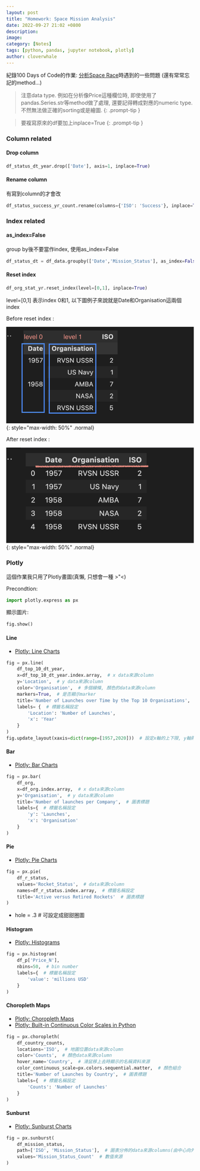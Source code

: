 ```yaml
---
layout: post
title: "Homework: Space Mission Analysis"
date: 2022-09-27 21:02 +0800
description:
image:
category: [Notes]
tags: [python, pandas, jupyter notebook, plotly]
author: cloverwhale
---
```

紀錄100 Days of Code的作業: [分析Space Race](https://github.com/cloverwhale/py17_AnalyseSpaceRace)時遇到的一些問題 (還有常常忘記的method...)


> 注意data type. 例如在分析像Price這種欄位時, 即使使用了pandas.Series.str等method做了處理, 還要記得轉成對應的numeric type. 不然無法做正確的sorting或是繪圖. 
{: .prompt-tip }

> 要複寫原來的df要加上inplace=True
{: .prompt-tip }

### Column related

#### Drop column

```python
df_status_dt_year.drop(['Date'], axis=1, inplace=True)
```

#### Rename column

有寫到column的才會改
```python
df_status_success_yr_count.rename(columns={'ISO': 'Success'}, inplace=True)
```
### Index related

#### as_index=False

group by後不要當作index, 使用as_index=False
```python
df_status_dt = df_data.groupby(['Date','Mission_Status'], as_index=False).count()
```

#### Reset index

``` python
df_org_stat_yr.reset_index(level=[0,1], inplace=True)
```
level=[0,1] 表示index 0和1, 以下圖例子來說就是Date和Organisation這兩個index

Before reset index :

![before reset index](/assets/img/posts/2022-09/before_reset_index.png){: style="max-width: 50%" .normal}

After reset index :

![after reset index](/assets/img/posts/2022-09/after_reset_index.png){: style="max-width: 50%" .normal}

### Plotly

這個作業我只用了Plotly畫圖(真懶, 只想會一種 >"<)

Precondtion:
```python
import plotly.express as px
```

顯示圖片:
```python
fig.show()
```

#### Line

- [Plotly: Line Charts](https://plotly.com/python/line-charts/)

```python
fig = px.line(
    df_top_10_dt_year, 
    x=df_top_10_dt_year.index.array,  # x data來源column
    y='Location',  # y data來源column
    color='Organisation',  # 多個線條, 顏色的data來源column
    markers=True,  # 是否顯示marker
    title='Number of Launches over Time by the Top 10 Organisations',  # 圖表標題
    labels= {  # 標籤名稱設定
        'Location': 'Number of Launches',
        'x': 'Year'
    }
)
fig.update_layout(xaxis=dict(range=[1957,2020]))  # 設定x軸的上下限, y軸則是yaxis
```

#### Bar

- [Plotly: Bar Charts](https://plotly.com/python/bar-charts/)

```python
fig = px.bar(
    df_org,
    x=df_org.index.array,  # x data來源column
    y='Organisation',  # y data來源column
    title='Number of launches per Company',  # 圖表標題
    labels={  # 標籤名稱設定
        'y': 'Launches',
        'x': 'Organisation'
    }
)
```

#### Pie

- [Plotly: Pie Charts](https://plotly.com/python/pie-charts/)

```python
fig = px.pie(
    df_r_status,
    values='Rocket_Status',  # data來源column
    names=df_r_status.index.array,  # 標籤名稱設定
    title='Active versus Retired Rockets'  # 圖表標題
)
```
- hole = .3 # 可設定成甜甜圈圖

#### Histogram

- [Plotly: Histograms](https://plotly.com/python/histograms/)

```python
fig = px.histogram(
    df_p['Price_N'],
    nbins=50,  # bin number
    labels={  # 標籤名稱設定
        'value': 'millions USD'
    }
)
```

#### Choropleth Maps

- [Plotly: Choropleth Maps](https://plotly.com/python/choropleth-maps/)
- [Plotly: Built-in Continuous Color Scales in Python](https://plotly.com/python/builtin-colorscales/)

```python
fig = px.choropleth(
    df_country_counts,
    locations='ISO',  # 地圖位置data來源column
    color='Counts',  # 顏色data來源column
    hover_name='Country',  # 滑鼠移上去時顯示的名稱資料來源
    color_continuous_scale=px.colors.sequential.matter,  # 顏色組合
    title='Number of Launches by Country',  # 圖表標題
    labels={  # 標籤名稱設定
        'Counts': 'Number of Launches'
    }
)
```

#### Sunburst

- [Plotly: Sunburst Charts](https://plotly.com/python/sunburst-charts/)

```python
fig = px.sunburst(
    df_mission_status,
    path=['ISO', 'Mission_Status'],  # 圖表分佈的data來源columns(由中心向外)
    values='Mission_Status_Count'  # 數值來源
)
```

